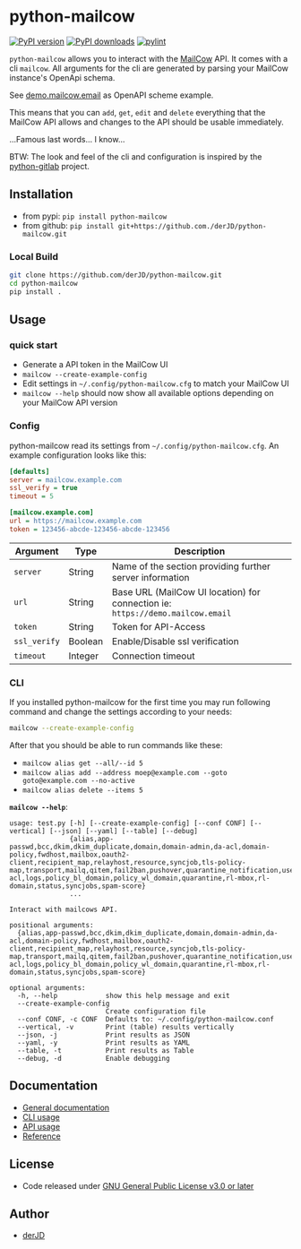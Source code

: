 # python-mailcow

[![PyPI version](https://badge.fury.io/py/python-mailcow.svg)](https://badge.fury.io/py/python-mailcow)
[![PyPI downloads](https://img.shields.io/pypi/dm/python-mailcow)](https://pypi.org/project/python-mailcow/)
[![pylint](https://gitlab.der-jd.de/python/mailcow/-/jobs/artifacts/main/raw/pylint.svg?job=lint:pylint)](#python-mailcow)

`python-mailcow` allows you to interact with the [MailCow](https://mailcow.email/) API. It comes with a cli `mailcow`.
All arguments for the cli are generated by parsing your MailCow instance's OpenApi schema.

See [demo.mailcow.email](https://demo.mailcow.email/api/) as OpenAPI scheme example.

This means that you can `add`, `get`, `edit` and `delete` everything that the MailCow API allows and changes to the API should be usable immediately.

...Famous last words... I know...

BTW: The look and feel of the cli and configuration is inspired by the [python-gitlab](https://github.com/python-gitlab/python-gitlab) project.

## Installation

* from pypi: `pip install python-mailcow`
* from github: `pip install git+https://github.com./derJD/python-mailcow.git`

### Local Build

```sh
git clone https://github.com/derJD/python-mailcow.git
cd python-mailcow
pip install .
```

## Usage

### quick start

* Generate a API token in the MailCow UI
* `mailcow --create-example-config`
* Edit settings in `~/.config/python-mailcow.cfg` to match your MailCow UI
* `mailcow --help` should now show all available options depending on your MailCow API version

### Config

python-mailcow read its settings from `~/.config/python-mailcow.cfg`.
An example configuration looks like this:

```ini
[defaults]
server = mailcow.example.com
ssl_verify = true
timeout = 5

[mailcow.example.com]
url = https://mailcow.example.com
token = 123456-abcde-123456-abcde-123456
```

| Argument | Type | Description |
| -------- | ---- | ----------- |
| `server` | String | Name of the section providing further server information |
| `url`  | String | Base URL (MailCow UI location) for connection ie: `https://demo.mailcow.email` |
| `token` | String | Token for API-Access |
| `ssl_verify` | Boolean | Enable/Disable ssl verification |
| `timeout` | Integer | Connection timeout |

### CLI

If you installed python-mailcow for the first time you may run following
command and change the settings according to your needs:

```bash
mailcow --create-example-config
```

After that you should be able to run commands like these:

* `mailcow alias get --all/--id 5`
* `mailcow alias add --address moep@example.com --goto goto@example.com --no-active`
* `mailcow alias delete --items 5`

**`mailcow --help`**:

```help
usage: test.py [-h] [--create-example-config] [--conf CONF] [--vertical] [--json] [--yaml] [--table] [--debug]
               {alias,app-passwd,bcc,dkim,dkim_duplicate,domain,domain-admin,da-acl,domain-policy,fwdhost,mailbox,oauth2-client,recipient_map,relayhost,resource,syncjob,tls-policy-map,transport,mailq,qitem,fail2ban,pushover,quarantine_notification,user-acl,logs,policy_bl_domain,policy_wl_domain,quarantine,rl-mbox,rl-domain,status,syncjobs,spam-score}
               ...

Interact with mailcows API.

positional arguments:
  {alias,app-passwd,bcc,dkim,dkim_duplicate,domain,domain-admin,da-acl,domain-policy,fwdhost,mailbox,oauth2-client,recipient_map,relayhost,resource,syncjob,tls-policy-map,transport,mailq,qitem,fail2ban,pushover,quarantine_notification,user-acl,logs,policy_bl_domain,policy_wl_domain,quarantine,rl-mbox,rl-domain,status,syncjobs,spam-score}

optional arguments:
  -h, --help            show this help message and exit
  --create-example-config
                        Create configuration file
  --conf CONF, -c CONF  Defaults to: ~/.config/python-mailcow.conf
  --vertical, -v        Print (table) results vertically
  --json, -j            Print results as JSON
  --yaml, -y            Print results as YAML
  --table, -t           Print results as Table
  --debug, -d           Enable debugging
```

## Documentation

* [General documentation](https://der-jd.de/python-mailcow/intro/)
* [CLI usage](https://der-jd.de/python-mailcow/cli/)
* [API usage](https://der-jd.de/python-mailcow/python/)
* [Reference](https://der-jd.de/python-mailcow/reference/mailcow/)

## License

* Code released under [GNU General Public License v3.0 or later](https://www.gnu.org/licenses/gpl-3.0.txt)

## Author

* [derJD](https://github.com/derJD/)
